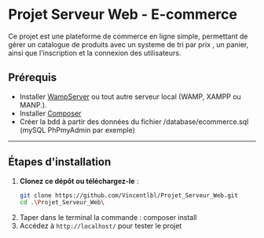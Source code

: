 # Projet Serveur Web - E-commerce

Ce projet est une plateforme de commerce en ligne simple, permettant de gérer un catalogue de produits avec un systeme de tri par prix  , un panier, ainsi que l'inscription et la connexion des utilisateurs.

## Prérequis

- Installer [WampServer](https://www.wampserver.com/) ou tout autre serveur local (WAMP, XAMPP ou MANP.).
- Installer [Composer](https://getcomposer.org/)
- Créer la bdd à partir des données du fichier /database/ecommerce.sql (mySQL PhPmyAdmin par exemple)


---

## Étapes d'installation

1. **Clonez ce dépôt ou téléchargez-le** :
   ```bash
   git clone https://github.com/Vincentlbl/Projet_Serveur_Web.git
   cd .\Projet_Serveur_Web\
2. Taper dans le terminal la commande : composer install
3. Accédez à `http://localhost/` pour tester le projet
